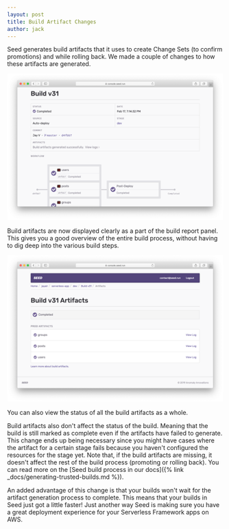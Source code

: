 ```yaml
---
layout: post
title: Build Artifact Changes
author: jack
---
```


Seed generates build artifacts that it uses to create Change Sets (to confirm promotions) and while rolling back. We made a couple of changes to how these artifacts are generated.

![Build artifacts in report panel](/assets/blog/build-artifact-changes/build-artifacts-in-report-panel.png)

Build artifacts are now displayed clearly as a part of the build report panel. This gives you a good overview of the entire build process, without having to dig deep into the various build steps.

![Build artifacts in Seed](/assets/blog/build-artifact-changes/build-artifacts-in-seed.png)

You can also view the status of all the build artifacts as a whole.

Build artifacts also don't affect the status of the build. Meaning that the build is still marked as complete even if the artifacts have failed to generate. This change ends up being necessary since you might have cases where the artifact for a certain stage fails because you haven't configured the resources for the stage yet. Note that, if the build artifacts are missing, it doesn't affect the rest of the build process (promoting or rolling back). You can read more on the [Seed build process in our docs]({% link _docs/generating-trusted-builds.md %}).

An added advantage of this change is that your builds won't wait for the artifact generation process to complete. This means that your builds in Seed just got a little faster! Just another way Seed is making sure you have a great deployment experience for your Serverless Framework apps on AWS.
